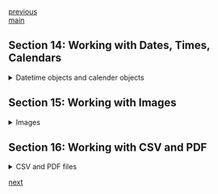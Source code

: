 <!--
// cSpell:ignore timedelta formatmonth alender itermonthdays monthcalendar venv infile cymk splitext pypdf writerow writerows
-->

[previous](section_11_13_oop_modules_files.md)\
[main](../README.md)

## Section 14: Working with Dates, Times, Calendars

<details>
<summary>
Datetime objects and calender objects
</summary>

### Working with Date and Time

the **datetime** module, which we need to import. it has a **date** class, a **time** class, and a **datetime** class.

```py
from datetime import date
from datetime import time
from datetime import datetime

today = date.today() #date
print("today is",today,type(today))
print("date components:",today.day,today.month, today.year)
print("today weekday:",weekday()) #zero is monday

today2= datetime.now() #datetime
print("today2 is",today2,type(today2))
timeNow =datetime.time(today2)
print("datetime time:",timeNow, type(timeNow))
```

### Formatting Date and Time Objects

the `strftime` method to format datetime objects

| syntax | description                                    | example                 |
| ------ | ---------------------------------------------- | ----------------------- |
| `%a`   | weekday short                                  | "mon"                   |
| `%A`   | weekday full                                   | "monday"                |
| `%w`   | week day index - zero based                    | 0                       |
| `%d`   | day of month                                   | 17                      |
| `%b`   | month short name                               | Dec                     |
| `%B`   | month full name                                | December                |
| `%m`   | month number                                   | 12                      |
| `%y`   | year 2 digits                                  | 19                      |
| `%Y`   | year 4 digits                                  | 2019                    |
| `%H`   | hour, 24 hours format                          | 19                      |
| `% `   | hour, 12 hours format                          | 07                      |
| `%p`   | am/pm                                          | AM                      |
| `%M`   | minutes(00-59)                                 | 25                      |
| `%S`   | seconds (00-59)                                | 57                      |
| `%f`   | microsecond (000000-999999)                    | 656789                  |
| `%z`   | UTC offset                                     | +0100                   |
| `%Z`   | TimeZone                                       | CST                     |
| `%J`   | day of the year number (001-365)               | 365                     |
| `%U`   | week number of the the year, start with sunday | 52                      |
| `%W`   | week number of the the year, start with monday | 52                      |
| `%c`   | local version / format of date and time        | Mon Apr 8 13:05:22 2019 |
| `%x`   | local version / format of date                 | 04/8/19                 |
| `%X`   | local version / format of time                 | 14:20:00                |
| `%%`   | writing the `%` character                      | %                       |

```py
from datetime import datetime
today = datetime.now()
print(today)
print(today.strftime("year is %Y"))
print(today.strftime("today is %a, %d %B,%y))
```

the locale format is what the OS uses by default for our region and settings, we use the `%c`,`%x` and `%X` to use it.

### Datetime Calculations

the **timedelta** is a span (difference) type. we use it to calculate operators on datetime objects.

```py
from datetime import datetime
from datetime import timedelta
now = datetime.now()

print (str(today+timedelta(days=365)))

delta= timedelta(days=365,hours=7,minutes=5)
print(delta)
```

we can use timedelta to find the date in the future or the past.

```py
from datetime import datetime,timedelta

today = datetime.now()
x =today - timedelta(weeks=2)
z= strftime("%A %B %d, %Y")# weekday name, month name, day in month, four digit year
print(z)
```

another example

```py
from datetime import datetime,timedelta,date, time
today = date.today()
xmas = date(today.year, month=12,day=25)
timeToXmas = xmas - today
print(type(timeToXmas)) #timeDelta
print ("just " ,timeToXmas.day ," days to xmas")
```

### Working with Calendars

python has the **calender** module, it can show us a basic representation of a calender in different forms. we pass the first day of the week.

```py
import calender

cal = calender.TextCalender(calender.SUNDAY)

str = cal.formatmonth(2019,4)
print(str)

htmlCal=calender.HTMLCalender(calender.SUNDAY)
print(htmlCal.formatmonth(2020,5))
```

we can also iterate over the calender. the output is a little weird. any day that is part of the week (from the starting weekday) but not part of the month is marked with zero. so if we start the count on sunday, but the month of april 2019 starts at monday and ends on tuesday, we will see a leading 0 (sunday,31 March), then 1 to 30 and then trailing zeros to finish the week (which is already the month of May).\

```py
import calender

cal = calender.TextCalender(calender.SUNDAY)

for day in cal.itermonthdays(2019,4):
    print(day, type(day))
```

we can use the locale to get the proper configuration. this doesn't require us to instantiate a calender of our own.

```py
import calender

for month in calender.month_name:
    print(month)

for day in calender.day_name:
    print(day)
```

now we want to know when is the first friday of each month. so we create a monthly calendar for each month, and then we take the first two weeks. if friday of the first week is already in the month (and not the previous month), then the day won't be zero. if the friday of the first week is still in the previous month, we need to look at the next week of the month.

```py
import calender

for month in range(1,13): #[1...12]
    cal = calendar.monthcalendar(2019,m)
    wk1 = cal[0]
    wk2 = cal[1]

    if wk1[calendar.FRIDAY] !=0:
        meetingDay= wk1[calendar.FRIDAY]
    else:
        meetingDay= wk2[calendar.FRIDAY]
    print("%10s %d" %(calendar.month_name[m], meeting)) #10s is formatting of width
```

</details>

## Section 15: Working with Images

<details>
<summary>
Images
</summary>

**PIL** python image library. **Pillow** is an updated version.

the video suggest using a virtual environment,

```sh
python -m venv <env name> #create a virtual environment
source venv/bin/activate #unix
Scripts/activate #windows
python -m pip install --upgrade pip
pip install pillow
```

### Loading Images

getting information about an image file and showing it (using the default image displaying program)

```py
from PIL import Image

img = Image.open("file.jpg")

print(img.format) #jpg,bmp,png...
print(img.mode) #cymk, rgc
print(img.size) #dimension in pixels

img.show()
```

### Manipulating Images

we will now do some manipulation on the image

```py
img = Image.open("file.jpg"). convert('L') #makes it grey scale

img.show()
img.save("file_gs.jpg")
img = Image.open("file.jpg")
newImg = img.resize((450,500))
print(newImg.size)
newImg.save("file.png") #save as different format
newImg.rotate(45).show() # rotate and show the image
```

### Creating thumbnails

a thumbnail is smaller version of an image, we can create them from the full size images.

```py
from PIL import Image
import glob, os

size = 128,128 #tuple

for infile in glob("puppies/*jgp"):
    file, ext = os.path.splitext(infile) #split extension
    img =image.open(infile)
    img.thumbnail(size, Image.ANTIALIAS)
    img.save(file +".thumbnail","JPEG")

```

anti aliasing means to minimize the distortion when representing a high resolution image at a lower resolution

</details>

## Section 16: Working with CSV and PDF

<details>
<summary>
CSV and PDF files
</summary>

### Working with CSV files

csv - comma separated values, like spreadsheets or other forms of data. we can use excel to save a sheet as a csv file.

### Reading a csv file

we use the iris dataset. we use the **csv** module and the `csv.reader()` function

```py
import csv

with open("iris.csv","rt") as file: # read as text, as opposed to read as binary
    csv_rows = csv.reader(file)
    for row in csv_rows:
        print(row)

```

### Writing to a csv file

writing data to csv files. the example is lacking and it's not clear why there are spaces between lines.

```py
import csv
headers = ["month","1958","1959","1960"]
data = [
    ["JAN",1,2,3],
    ["FEB",1,2,3],
    ["MAR",1,2,3],
    ["APR",1,2,3],
    ["MAY",1,2,3],
    ["JUN",1,2,3],
    ["JUL",1,2,3],
    ["AUG",1,2,3],
    ["SEP",1,2,3],
    ["OCT",1,2,3],
    ["NOV",1,2,3],
    ["DEC",1,2,3],
]

filename= "years.csv"
with open(filename, 'w') as work:
    writer = csv.writer(work)
    writer.writerow(headers)
    writer.writerows(data)
```

### Working with PDF in Python

pdf stands for **portable document format**, originally created by adobe. we will se **pypdf2** library, which we need to install. again, we use a virtual environment.

```sh
python -m venv some_name
some_name\scripts\activate
pip install pypdf2
```

### Extracting pdf document information in Python

we can extract the pdf metadata, such as

- Author
- Creator
- Producer
- Subject
- Title
- Number of pages

```py
from PyPDF2 import PdfFileReader

with open(pdf_path,"rb") as f: #read binary
    pdf = PdfFileReader(f)
    information = pdf.getDocumentInfo()
    number_of_pages = pdf.getNumPages()

txt = f"""
Information about {pdf_path}

Author: {information.author}
Creator: {information.creator}
Producer: {information.producer}
Subject: {information.subject}
Title: {information.title}
Number of pages:{number_of_pages}
"""
print(txt)
```

### How to rotate pages in PDF

rotating a pdf document, like having scanned documents upside down. we can use python to fix the orientation

```py
from PyPDF2 import PdfFileReader,PdfFileWriter

def rotate_pages(pdf_path):
    pdf_writer = PdfFileWriter()
    pdf_reader = PdfFileReader(pdf_path)

    page_1 = pdf_reader.getPage(0).rotateClockwise(90)
    pdf_wrier.addPage(page_1)
    page_2 = pdf_reader.getPage(1).rotateCounterClockwise(90)
    pdf_writer.addPage(page_2)
    pdf_writer.addPage(pdf_reader.getPage(2))

    with open("rotated_pages.pdf",wb) as fh:
        pdf_writer.write(fh)


```

### How to merge pdf documents

we might want to combine pdf files together. we can do this by reading several pdf files and writing them together.

```py
from PyPDF2 import PdfFileReader,PdfFileWriter

def merge_pdf(paths,output):
    pdf_writer= PdfFileWriter()

    for path in paths:
        pdf_reader = PdfFileReader(path)
        for page in range(pdf_reader.getNumPages()):
            pdf_writer.addPage(pdf_reader.getPage(page))

    with open(output,"wb") as out:
        pdf_writer.write(out)
```

### How to split pdf document pages

just like "merging", se use the reader and writer objects to split a pdf fie into files containing one page each.

```py
from PyPDF2 import PdfFileReader,PdfFileWriter

def merge_pdf(path,name_of_split):
    pdf_reader = PdfFileReader(path)

    for page in range(pdf_reader.getNumPages()):
        pdf_writer= PdfFileWriter()
        pdf_writer.addPage(pdf_reader.getPage(page))

        output = f"{name_of_split}_{page}.pdf"
        with open(output,"wb") as output_pdf:
            pdf_writer.write(output_pdf)

    with open(output,"wb") as out:
        pdf_writer.write(out)
```

### How to add watermark to a PDF document

we need the watermark as a pdf itself. we can then use the _mergePage()_ method to create a overlay layer of one pdf on top of the other.

```py
from PyPDF2 import PdfFileReader,PdfFileWriter

def create_watermark(input_pdf,watermark_pdf,output_path):
    pdf_reader = PdfFileReader(watermark_pdf)
    watermark_page = pdf_reader.getPage(0)
    pdf_reader = PdfFileReader(input_pdf)
    for page in range(pdf_reader.getNumPages()):
        pdf_writer= PdfFileWriter(output_path)
        page = pdf_reader.getPage(page)
        page.mergePage(watermark_page)
        pdf_writer.addPage(page)

```

### How to encrypt a PDF document

encrypting a pdf with a password.

```py
from PyPDF2 import PdfFileReader,PdfFileWriter

def add_encryption(input_pdf,output_pdf,password):
    pdf_reader = PdfFileReader(input_pdf)
    pdf_writer= PdfFileWriter()

    for page in range(pdf_reader.getNumPages()):
        page = pdf_reader.getPage(page)
        pdf_writer.addPage(page)

    pdf_writer.encrypt(user_pwd=password,owner_pwd=None,use_128bit=True)
    with open(output_pdf,"wb") as fh:
        pdf_writer.write(fh)
```

</details>

[next](section_17_19_exceptions_projects_gui.md)
